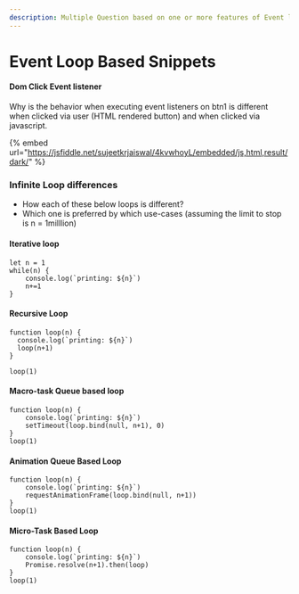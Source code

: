 ```yaml
---
description: Multiple Question based on one or more features of Event loop
---
```


# Event Loop Based Snippets



#### Dom Click Event listener

Why is the behavior when executing event listeners on btn1 is different when clicked via user (HTML rendered button) and when clicked via javascript.

{% embed url="https://jsfiddle.net/sujeetkrjaiswal/4kvwhoyL/embedded/js,html,result/dark/" %}

### Infinite Loop differences&#x20;

* How each of these below loops is different?
* Which one is preferred by which use-cases (assuming the limit to stop is n = 1milllion)

#### Iterative loop

```
let n = 1
while(n) {
    console.log(`printing: ${n}`)
    n+=1
}
```

#### Recursive Loop

```
function loop(n) {
  console.log(`printing: ${n}`)
  loop(n+1)
}

loop(1)
```

#### Macro-task Queue based loop

```
function loop(n) {
    console.log(`printing: ${n}`)
    setTimeout(loop.bind(null, n+1), 0)
}
loop(1)
```

#### Animation Queue Based Loop

```
function loop(n) {
    console.log(`printing: ${n}`)
    requestAnimationFrame(loop.bind(null, n+1))
}
loop(1)
```

#### Micro-Task Based Loop

```
function loop(n) {
    console.log(`printing: ${n}`)
    Promise.resolve(n+1).then(loop)
}
loop(1)
```

